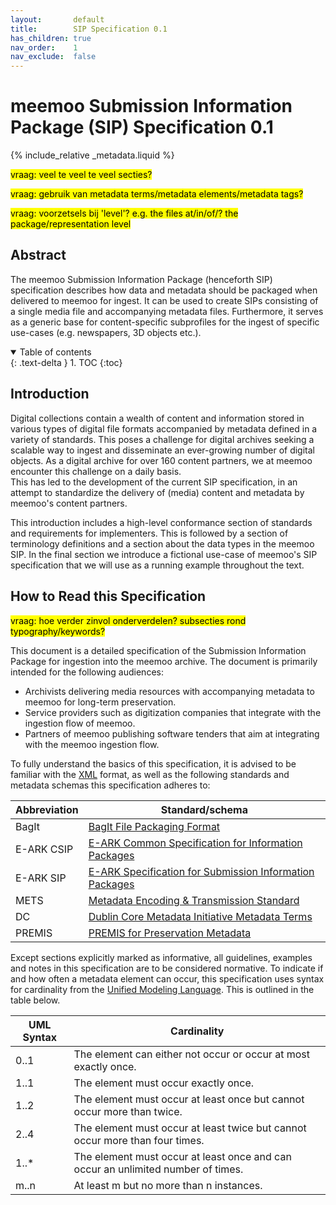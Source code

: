 ```yaml
---
layout:       default
title:        SIP Specification 0.1
has_children: true
nav_order:    1
nav_exclude:  false
---
```

# meemoo Submission Information Package (SIP) Specification 0.1

{% include_relative _metadata.liquid  %}


<mark>vraag: veel te veel te veel secties?</mark>

<mark>vraag: gebruik van metadata terms/metadata elements/metadata tags?</mark>

<mark>vraag: voorzetsels bij 'level'? e.g. the files at/in/of/? the package/representation level</mark>

## Abstract

The meemoo Submission Information Package (henceforth SIP) specification describes how data and metadata should be packaged when delivered to meemoo for ingest.
It can be used to create SIPs consisting of a single media file and accompanying metadata files.
Furthermore, it serves as a generic base for content-specific subprofiles for the ingest of specific use-cases (e.g. newspapers, 3D objects etc.).

<details open markdown="block">
  <summary>
    Table of contents
  </summary>
  {: .text-delta }
1. TOC
{:toc}
</details>

## Introduction

Digital collections contain a wealth of content and information stored in various types of digital file formats accompanied by metadata defined in a variety of standards.
This poses a challenge for digital archives seeking a scalable way to ingest and disseminate an ever-growing number of digital objects.
As a digital archive for over 160 content partners, we at meemoo encounter this challenge on a daily basis.  
This has led to the development of the current SIP specification, in an attempt to standardize the delivery of (media) content and metadata by meemoo's content partners.

This introduction includes a high-level conformance section of standards and requirements for implementers.
This is followed by a section of terminology definitions and a section about the data types in the meemoo SIP.
In the final section we introduce a fictional use-case of meemoo's SIP specification that we will use as a running example throughout the text.

## How to Read this Specification

<mark>vraag: hoe verder zinvol onderverdelen? subsecties rond typography/keywords?</mark>

This document is a detailed specification of the Submission Information Package for ingestion into the meemoo archive. The document is primarily intended for the following audiences:

 - Archivists delivering media resources with accompanying metadata to meemoo for long-term preservation.
 - Service providers such as digitization companies that integrate with the ingestion flow of meemoo.
 - Partners of meemoo publishing software tenders that aim at integrating with the meemoo ingestion flow.

To fully understand the basics of this specification, it is advised to be familiar with the [XML](https://www.w3.org/XML/) format, as well as the following standards and metadata schemas this specification adheres to:

| Abbreviation | Standard/schema                                                                                                 |
| ------------ | --------------------------------------------------------------------------------------------------------------- |
| BagIt        | [BagIt File Packaging Format](https://www.rfc-editor.org/rfc/rfc8493.html)                                      |
| E-ARK CSIP   | [E-ARK Common Specification for Information Packages](https://earkcsip.dilcis.eu/)                              |
| E-ARK SIP    | [E-ARK Specification for Submission Information Packages](https://earksip.dilcis.eu/)                           |
| METS         | [Metadata Encoding & Transmission Standard](https://www.loc.gov/standards/mets/mets.xsd)                        |
| DC           | [Dublin Core Metadata Initiative Metadata Terms](http://dublincore.org/schemas/xmls/qdc/2008/02/11/dcterms.xsd) |
| PREMIS       | [PREMIS for Preservation Metadata](https://www.loc.gov/standards/premis/v3/premis-v3-0.xsd)                     |

Except sections explicitly marked as informative, all guidelines, examples and notes in this specification are to be considered normative.
To indicate if and how often a metadata element can occur, this specification uses syntax for cardinality from the [Unified Modeling Language](https://www.omg.org/spec/UML/2.5.1/PDF).
This is outlined in the table below.

| UML Syntax | Cardinality                                                                      |
| ---------- | -------------------------------------------------------------------------------- |
| 0..1       | The element can either not occur or occur at most exactly once.                  |
| 1..1       | The element must occur exactly once.                                             |
| 1..2       | The element must occur at least once but cannot occur more than twice.           |
| 2..4       | The element must occur at least twice but cannot occur more than four times.     |
| 1..*       | The element must occur at least once and can occur an unlimited number of times. |
| m..n       | At least m but no more than n instances.                                         |

